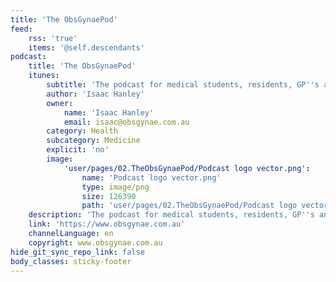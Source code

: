 ```yaml
---
title: 'The ObsGynaePod'
feed:
    rss: 'true'
    items: '@self.descendants'
podcast:
    title: 'The ObsGynaePod'
    itunes:
        subtitle: 'The podcast for medical students, residents, GP''s and anyone with an interest in obstetrics and gynaecology.'
        author: 'Isaac Hanley'
        owner:
            name: 'Isaac Hanley'
            email: isaac@obsgynae.com.au
        category: Health
        subcategory: Medicine
        explicit: 'no'
        image:
            'user/pages/02.TheObsGynaePod/Podcast logo vector.png':
                name: 'Podcast logo vector.png'
                type: image/png
                size: 126390
                path: 'user/pages/02.TheObsGynaePod/Podcast logo vector.png'
    description: 'The podcast for medical students, residents, GP''s and anyone with an interest in obstetrics and gynaecology. In each episode we will discuss a topic in women''s health with an expert in the field.'
    link: 'https://www.obsgynae.com.au'
    channelLanguage: en
    copyright: www.obsgynae.com.au
hide_git_sync_repo_link: false
body_classes: sticky-footer
---
```


